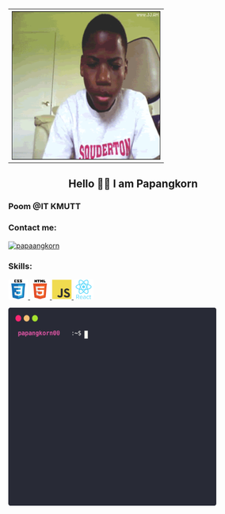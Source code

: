 
<table align=center>
  <th>
    <img src="images/2.gif" height="300" width="300">
  </th>
</table>
  
<h2 align="center">Hello 👋👋 I am Papangkorn </h2>
<h3>Poom @IT KMUTT  </h3>



<h3 align="left">Contact me:</h3>


<p align="left">
<a href="https://instagram.com/papaangkorn" target="blank"><img align="center" src="https://raw.githubusercontent.com/rahuldkjain/github-profile-readme-generator/master/src/images/icons/Social/instagram.svg" alt="papaangkorn" height="30" width="40" /></a>
</p>

<h3 align="left">Skills:</h3>
<p align="left"> <a href="https://www.w3schools.com/css/" target="_blank" rel="noreferrer"> <img src="https://raw.githubusercontent.com/devicons/devicon/master/icons/css3/css3-original-wordmark.svg" alt="css3" width="40" height="40"/> </a> <a href="https://www.w3.org/html/" target="_blank" rel="noreferrer"> <img src="https://raw.githubusercontent.com/devicons/devicon/master/icons/html5/html5-original-wordmark.svg" alt="html5" width="40" height="40"/> </a> <a href="https://developer.mozilla.org/en-US/docs/Web/JavaScript" target="_blank" rel="noreferrer"> <img src="https://raw.githubusercontent.com/devicons/devicon/master/icons/javascript/javascript-original.svg" alt="javascript" width="40" height="40"/> </a> <a href="https://reactjs.org/" target="_blank" rel="noreferrer"> <img src="https://raw.githubusercontent.com/devicons/devicon/master/icons/react/react-original-wordmark.svg" alt="react" width="40" height="40"/> </a> </p>


<p> <img width="420"  height="400" alt="Github_Stats" src="https://raw.githubusercontent.com/papangkorn00/Template_Stats/1ab8b98f965718c335ba83a702e7b2d95fb0f249/github_stats.svg"</img></p>
